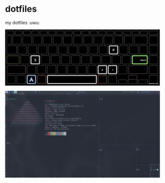 # dotfiles

my dotfiles :uwu:

![sxhkdgif](./media/gifmock@2x.gif)
<!-- ![Rice](https://raw.githubusercontent.com/umgbhalla/sys_dot_files/main/media/output.gif) -->
<!-- ![Rice_2](https://raw.githubusercontent.com/umgbhalla/sys_dot_files/main/media/rice.gif) -->
![png](./media/Screenshot.png)
